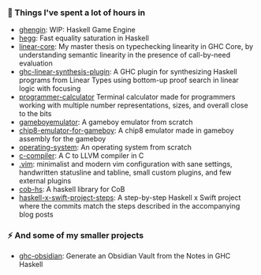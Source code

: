 ### 🌱 Things I've spent a lot of hours in
* [ghengin](https://github.com/alt-romes/ghengin): WIP: Haskell Game Engine
* [hegg](https://github.com/alt-romes/hegg): Fast equality saturation in Haskell
* [linear-core](https://github.com/alt-romes/linear-core): My master thesis on typechecking linearity in GHC Core, by understanding semantic linearity in the presence of call-by-need evaluation
* [ghc-linear-synthesis-plugin](https://github.com/alt-romes/ghc-linear-synthesis-plugin): A GHC plugin for synthesizing Haskell programs from Linear Types using bottom-up proof search in linear logic with focusing
* [programmer-calculator](https://github.com/alt-romes/programmer-calculator) Terminal calculator made for programmers working with multiple number representations, sizes, and overall close to the bits
* [gameboyemulator](https://github.com/alt-romes/gameboyemulator): A gameboy emulator from scratch
* [chip8-emulator-for-gameboy](https://github.com/alt-romes/chip8-emulator-for-gameboy):  A chip8 emulator made in gameboy assembly for the gameboy 
* [operating-system](https://github.com/alt-romes/operating-system): An operating system from scratch
* [c-compiler](https://github.com/alt-romes/c-compiler): A C to LLVM compiler in C
* [.vim](https://github.com/alt-romes/.vim): minimalist and modern vim configuration with sane settings, handwritten statusline and tabline, small custom plugins, and few external plugins
* [cob-hs](https://github.com/alt-romes/cob-hs): A haskell library for CoB
* [haskell-x-swift-project-steps](https://github.com/alt-romes/haskell-x-swift-project-steps): A step-by-step Haskell x Swift project where the commits match the steps described in the accompanying blog posts

### ⚡ And some of my smaller projects
* [ghc-obsidian](https://github.com/alt-romes/ghc-obsidian-generator): Generate an Obsidian Vault from the Notes in GHC Haskell 

<!--
**alt-romes/alt-romes** is a ✨ _special_ ✨ repository because its `README.md` (this file) appears on your GitHub profile.

Here are some ideas to get you started:

- 🔭 I’m currently working on ...
- 🌱 I’m currently learning ...
- 👯 I’m looking to collaborate on ...
- 🤔 I’m looking for help with ...
- 💬 Ask me about ...
- 📫 How to reach me: ...
- 😄 Pronouns: ...
- ⚡ Fun fact: ...
-->
